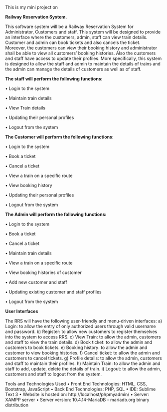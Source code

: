 This is my mini project on

**Railway Reservation System.**

This software system will be a Railway Reservation System for Administrator, Customers and staff. This system will be designed to provide an interface where the customers, admin, staff can view train details. Customer and admin can book tickets and also cancels the ticket. Moreover, the customers can view their booking history and administrator shall be able to view all customers’ booking histories. Also the customers and staff have access to update their profiles. More specifically, this system is designed to allow the staff and admin to maintain the details of trains and the admin can manage the details of customers as well as of staff.

**The staff will perform the following functions:**

• Login to the system

• Maintain train details

• View Train details

• Updating their personal profiles

• Logout from the system



**The Customer will perform the following functions:**

• Login to the system

• Book a ticket

• Cancel a ticket

• View a train on a specific route

• View booking history

• Updating their personal profiles

• Logout from the system



**The Admin will perform the following functions:**

• Login to the system

• Book a ticket

• Cancel a ticket

• Maintain train details

• View a train on a specific route

• View booking histories of customer

• Add new customer and staff

• Updating existing customer and staff profiles

• Logout from the system



**User Interfaces**

The RRS will have the following user-friendly and menu-driven interfaces:
a) Login: to allow the entry of only authorized users through valid username and password.
b) Register: to allow new customers to register themselves into the system to access RRS.
c) View Train: to allow the admin, customers and staff to view the train details.
d) Book ticket: to allow the admin and customers to book tickets.
e) Booking history: to allow the admin and customer to view booking histories.
f) Cancel ticket: to allow the admin and customers to cancel tickets.
g) Profile details: to allow the admin, customers and staff to maintain their profiles.
h) Maintain Train: to allow the admin and staff to add, update, delete the details of train.
i) Logout: to allow the admin, customers and staff to logout from the system.

Tools and Technologies Used
• Front End Technologies: HTML, CSS, Bootstrap, JavaScript
• Back End Technologies: PHP, SQL
• IDE: Sublime Text 3
• Website is hosted on: http://localhost/phpmyadmin/
• Server: XAMPP server
• Server version: 10.4.14-MariaDB - mariadb.org binary distribution

